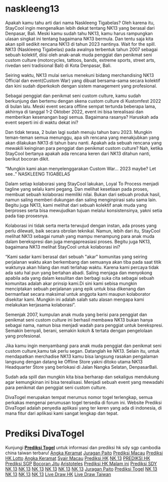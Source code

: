 # naskleeng13
Apakah kamu tahu arti dari nama Naskleeng Tigabelas? Oleh karena itu, StayCool ingin mengenalkan lebih dekat tentang NK13 yang berasal dari Denpasar, Bali. Meski kamu sudah tahu NK13, kamu harus rampungkan ulasan singkat ini tentang bagaimana NK13 bermula. Dan tentu saja kita akan spill sedikit rencana NK13 di tahun 2023 nantinya. Wait for the spill.
NK13 (Naskleeng Tigabelas) pada awalnya terbentuk tahun 2007 sebagai sebuah kolektif, diisi oleh anak-anak muda penggiat dan penikmat seni custom culture (motorcycles,  tattoos, bands, extreme sports, street arts, rivedan seni tradisional Bali) di Kota Denpasar, Bali.

Seiring waktu, NK13 mulai serius menekuni bidang merchandising NK13 Official dan event(Custom War) yang dibuat bersama-sama secara kolektif dan kini sudah diperkokoh dengan sistem management yang profesional.

Sebagai penggiat dan penikmat seni custom culture, kamu sudah berkunjung dan bertemu dengan skena custom culture di Kustomfest 2022 di bulan lalu. Meski event secara offline sempat tertunda beberapa lama, akhirnya di tanggal 1-2 Oktober 2022, event ini bisa terealisasi dan memberikan kesenangan bagi semua. Bagaimana rasanya? Haruskah ada event seperti ini di waktu dekat ini?

Dan tidak terasa, 2 bulan lagi sudah menuju tahun baru 2023. Mungkin teman-teman semua menunggu, apa sih rencana yang menakjubkan yang akan dilakukan NK13 di tahun baru nanti. Apakah ada sebuah rencana yang mewakili keinginan para penggiat dan penikmat custom culture? Nah, ketika StayCool bertanya apakah ada rencana keren dari NK13 ditahun nanti, berikut bocoran dikit.

“Mungkin kami akan menyelenggarakan Custom War... 2023 maybe? Let see.."
NASKLEENG TIGABELAS

Dalam setiap kolaborasi yang StayCool lakukan, Loyal To Process menjadi tagline yang selalu kami pegang. Dan melihat kesetiaan pada proses, membuat sebuah kolaborasi memiliki nilai. Bukan dari sebuah produk hasil, namun saling memberi dukungan dan saling menginpirasi satu sama lain. Begitu juga NK13, kami melihat dari sebuah kolektif anak muda yang berproses serta bisa mewujudkan tujuan melalui konsistensinya, yakni setia pada tiap prosesnya.

Kolaborasi ini tidak serta merta terwujud dengan instan, ada proses yang perlu dilewati, baik secara obrolan teknikal. Namun, lebih dari itu, StayCool melihat NK13 sebagai rumah yang mampu menampung para anak muda dalam berekspresi dan juga mengapreasiasi proses. Begitu juga NK13, bagaimana NK13 melihat StayCool untuk kolaborasi ini?

“Kami sadar kami berasal dari sebuah "akar" komunitas yang seiring perjalanan waktu akan berkembang dan semuanya akan tiba pada saat titik waktunya akan hilang dan mati terlahap waktu. Karena kami percaya tidak ada satu hal pun yang bertahan abadi. Saling menjaga dan menyokong apabila ada yang dalam kesulitan dan berbagi suka cita sebagai sebuah komunitas adalah akar prinsip kami.Di sini kami sebisa mungkin menciptakan sebuah perjalanan yang epik untuk bisa dikenang dan bermanfaat secara maksimal untuk anggota kami maupun kolaborator disekitar kami. Mungkin ini adalah salah satu alasan mengapa kami melakukan kerjasama kolaborasi”.

Semenjak 2007, kumpulan anak muda yang berisi para penggiat dan penikmat seni custom culture ini berhasil membawa NK13 bukan hanya sebagai nama, namun bisa menjadi wadah para penggiat untuk berekspresi. Semakin bernyali, berani, semakin kokoh & tertata dengan pengelolaan yang profesional.

Jika kamu ingin menyambangi para anak muda penggiat dan penikmat seni custom culture,kamu tak perlu segan. Datanglah ke NK13. Selain itu, untuk mendapatkan merchadise NK13 kamu bisa langsung rasakan pengalaman langsung dengan datang ke Offline Store yakni ditoko utama NK13 Headquarter Store yang berlokasi di Jalan Nangka Selatan, DenpasarBali.

Sudah ada spill dan mungkin kita bisa berharap dan sekaligus mendukung agar kemungkinan ini bisa terealisasi. Menjadi sebuah event yang mewadahi para penikmat dan penggiat seni custom culture.

DivaTogel merupakan tempat merumus nomor togel terlengkap, semua perkakas mengenai perumusan togel tersedia di forum ini. Website Prediksi DivaTogel adalah penyedia aplikasi yang ter keren yang ada di indonesia, di mana fitur dari aplikasi kami sangat lengkap dan tepat.
# Prediksi DivaTogel  
Kunjungi **[Prediksi Togel](https://milasha.shop)** untuk informasi dan prediksi hk sdy sgp cambodia china taiwan terbaru! 
[Angka Keramat](https://essential-beauty-salon.co.uk)
[Juragan Paito](https://juraganpaito.my.id)
[Prediksi Macau](https://jujurkasian.store)
[Prediksi HK Lotto](https://prediksihklotto.shop/)
[Angka Keramat](https://angkakeramat-hk.store/)
[Syair Macau](https://angkakeramat-sdy.store/)
[Prediksi HK](https://essential-beauty-salon.co.uk/prediksi-hk/)
[NK 13](https://naskleeng13.it.com/)
[PREDIKSI HK](https://www.americandreamdfa.store/)
[Prediksi SGP](https://www.davidknowles.biz/)
[Bocoran Jitu](https://www.rumedia.biz/)
[Aristoteles](https://www.oaklandcaliforniarealestate.biz/)
[Prediksi HK Malam ini](https://www.kino-teatr.biz/)
[Prediksi SDY](https://www.aminmohammad.online/)
[NK 13](https://www.skyepharmacy.shop/)
[NK 13](https://www.tochucsukien.shop/)
[NK 13](https://www.skyapharmacy.shop/)
[NK 13](https://www.zeee.space/)
[NK 13](https://sites.google.com/view/tequilasunrise1973/)
[NK 13](https://www.zozviagra.com/)
[Juragan Paito](https://about.me/juragan_paito)
[Prediksi Togel](https://about.me/diva-togel)
[NK 13](https://sites.google.com/view/area-nk-13/)
[NK 13](https://sites.google.com/view/area-911/)
[NK 13](https://www.velo1.xyz/)
[NK 13](https://sites.google.com/view/naskleengtigabelas/)
[Live Draw HK](https://livedrawhk.my.id/)
[Live Draw Taiwan](https://kmspico.site/)


